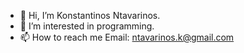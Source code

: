 - 👋 Hi, I’m Konstantinos Ntavarinos.
- 👀 I’m interested in programming.
- 📫 How to reach me Email: ntavarinos.k@gmail.com

<!---
ntavas/ntavas is a ✨ special ✨ repository because its `README.md` (this file) appears on your GitHub profile.
You can click the Preview link to take a look at your changes.
--->

